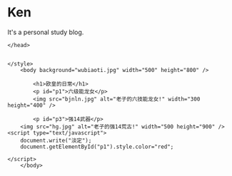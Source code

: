 # Ken
It's a personal study blog.
<!DOCTYPE HTML>
<html>
	<head>
		<meta http-equiv="content-type" content="text/html;charset=utf-8"/>
		<title>hot</title>

	</head>
	
		
	</style>
		<body background="wubiaoti.jpg" width="500" height="800" />
			
			<h1>欧皇的日常</h1>
			<p id="p1">六级能龙女</p>
			<img src="bjnln.jpg" alt="老子的六技能龙女!" width="300 height="400" />
		
			<p id="p3">强14武器</p>
		<img src="hg.jpg" alt="老子的强14荒古!" width="500 height="900" />
	<script type="text/javascript">
		document.write("淡定");
		document.getElementById("p1").style.color="red";

	</script>
        </body>
</html>
